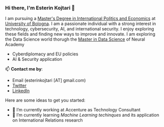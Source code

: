 ### Hi there, I'm Esterin Kojtari  👋


I am pursuing a [Master's Degree in International Politics and Economics](https://corsi.unibo.it/2cycle/InternationalPoliticsEconomics/index.html) at [University of Bologna](https://www.unibo.it/). I am a passionate individual with a strong interest in technology, cybersecurity, AI, and international security. I enjoy exploring these fields and finding new ways to improve and innovate. I am exploring the Data Science world thorugh the [Master in Data Science](https://neuralacademy.it/) of Neural Academy

- Cyberdiplomacy and EU policies 
- AI & Security application

📫 **Contact me by**:
- Email (esterinkojtari [AT] gmail.com)
- [Twitter](https://twitter.com/yzhao062)
- [LinkedIn](https://www.linkedin.com/in/esterin-kojtari/)


Here are some ideas to get you started:

- 🔭 I’m currently working at Accenture as Technology Consultant
- 🌱 I’m currently learning _Machine Learning techinques_ and its application on International Relations research
